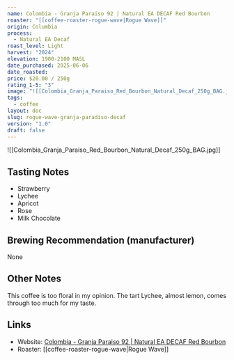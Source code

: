 ```yaml
---
name: Colombia - Granja Paraiso 92 | Natural EA DECAF Red Bourbon
roaster: "[[coffee-roaster-rogue-wave|Rogue Wave]]"
origin: Columbia
process:
  - Natural EA Decaf
roast_level: Light
harvest: "2024"
elevation: 1900-2100 MASL
date_purchased: 2025-06-06
date_roasted: 
price: $20.00 / 250g
rating_1-5: "3"
image: "![[Colombia_Granja_Paraiso_Red_Bourbon_Natural_Decaf_250g_BAG.jpg]]"
tags:
  - coffee
layout: doc
slug: rogue-wave-granja-paradiso-decaf
version: "1.0"
draft: false
---
```


![[Colombia_Granja_Paraiso_Red_Bourbon_Natural_Decaf_250g_BAG.jpg]]

## Tasting Notes
- Strawberry
- Lychee
- Apricot
- Rose
- Milk Chocolate

## Brewing Recommendation (manufacturer)
None

## Other Notes
This coffee is too floral in my opinion.  The tart Lychee, almost lemon, comes through too much for my taste.

## Links
- Website: [Colombia - Granja Paraiso 92 | Natural EA DECAF Red Bourbon](https://roguewavecoffee.ca/products/colombia-granja-paraiso-92-natural-ea-decaf-red-bourbon-1?srsltid=AfmBOoozdOWD9AoEZDWfEjKiYAeKNu_YokyxcYWRam1PVrw52YH5zcfC)
- Roaster: [[coffee-roaster-rogue-wave|Rogue Wave]]

